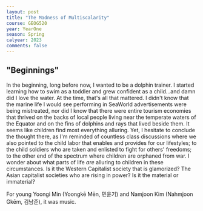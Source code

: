 ```yaml
---
layout: post
title: "The Madness of Multiscalarity"
course: GEOG520
year: YearOne
season: Spring
calyear: 2023
comments: false
---
```

## "Beginnings"
In the beginning, long before now, I wanted to be a dolphin trainer. I started learning how to swim as a toddler and grew confident as a child...and damn did I love the water. At the time, that's all that mattered. I didn't know that the marine life I would see performing in SeaWorld advertisements were being mistreated, nor did I know that there were entire tourism economies that thrived on the backs of local people living near the temperate waters of the Equator and on the fins of dolphins and rays that lived beside them. It seems like children find most everything alluring. Yet, I hesitate to conclude the thought there, as I'm reminded of countless class discussions where we also pointed to the child labor that enables and provides for our lifestyles; to the child soldiers who are taken and enlisted to fight for others' freedoms; to the other end of the spectrum where children are orphaned from war. I wonder about what parts of life *are* alluring to children in these circumstances. Is it the Western Capitalist society that is glamorized? The Asian capitalist societies who are rising in power? Is it the material or immaterial?

For young Yoongi Min (Yoongk&emacr; M&emacr;n, 민윤기) and Namjoon Kim (Nahmjoon Gk&emacr;m, 김남준), it was music. 
    
